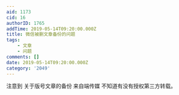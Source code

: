 ```yaml
---
aid: 1173
cid: 16
authorID: 1765
addTime: 2019-05-14T09:20:00.000Z
title: 微信被删文章备份的问题
tags:
    - 文章
    - 问题
comments: []
date: 2019-05-14T09:20:00.000Z
category: '2049'
---
```


注意到 关于版号文章的备份 来自端传媒 不知道有没有授权第三方转载。
